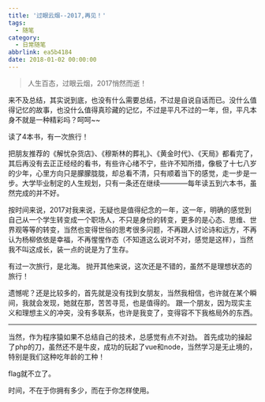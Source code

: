 ```yaml
---
title: '过眼云烟--2017,再见！'
tags:
  - 随笔
category:
  - 日常随笔
abbrlink: ea5b4184
date: 2018-01-02 00:00:00
---
```

> 人生百态，过眼云烟，2017悄然而逝！

来不及总结，其实说到底，也没有什么需要总结，不过是自说自话而已。没什么值得记忆的故事，也没什么值得真珍藏的记忆，不过是平凡不过的一年，但，平凡本身不就是一种精彩吗？呵呵~~
<!-- more -->

读了4本书，有一次旅行！

把朋友推荐的《解忧杂货店》、《穆斯林的葬礼》、《黄金时代》、《天局》都看完了，其后再没有去正正经经的看书，有些许心绪不宁，些许不知所措，像极了十七八岁的少年，心里方向只是朦朦胧胧，却总看不清，只有顺着当下的感觉，走一步是一步。大学毕业制定的人生规划，只有一条还在继续————每年读五到六本书，虽然完成的并不好。

按时间来说，2017对我来说，无疑也是值得纪念的一年，这一年，明确的感觉到自己从一个学生转变成一个职场人，不只是身份的转变，更多的是心态、思维、世界观等等的转变，当然也变得世俗的思考很多问题，不再跟人讨论诗和远方，不再认为杨柳依依是幸福，不再惺惺作态（不知道这么说对不对，感觉是这样），当然我不叫这成长，装一点的说是为了生存。

有过一次旅行，是北海。
抛开其他来说，这次还是不错的，虽然不是理想状态的旅行！

遗憾呢？还是比较多的，首先就是没有找到女朋友，当然我相信，也许就在某个瞬间，我就会发现，她就在那，苦苦寻觅，也是值得的。
跟一个朋友，因为现实主义和理想主义的冲突，没有多联系，也许是我变了，变得容不下我格局外的东西。

---

当然，作为程序猿如果不总结自己的技术，总感觉有点不对劲。
首先成功的操起了php的刀，虽然还不是牛皮，成功的玩起了vue和node，当然学习是无止境的，特别是我们这种吃年龄的工种！

flag就不立了。

时间，不在于你拥有多少，而在于你怎样使用。
